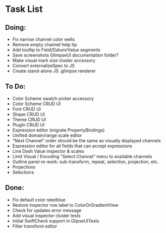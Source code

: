 # Task List

## Doing:

 - Fix narrow channel color wells
 - Remove empty channel help tip 
 - Add tooltip to Field/Datum/Value segments
 - Save screenshots GlimpseUI documentation folder?
 - Make visual mark size cluster accessory
 - Convert externalizeSpec to JS
 - Create stand-alone JS .glimpse renderer

## To Do:

 - Color Scheme swatch picker accessory
 - Color Scheme CRUD UI
 - Font CRUD UI
 - Shape CRUD UI
 - Theme CRUD UI
 - PlugIn CRUD UI
 - Expression editor (migrate PropertyBindings)
 - Unified domain/range scale editor
 - "Next Channel" order should be the same as visually displayed channels
 - Expression editor for all fields that can accept expressions
 - Line Dash Value inspector & scales
 - Limit Visual / Encoding "Select Channel" menu to available channels
 - Outline panel re-work: sub-transform, repeat, selection, projection, etc.
 - Projections
 - Selections

## Done:

 - Fix default color steelblue
 - Restore inspector row label to ColorOrGradientView
 - Check for updates error message
 - Add visual inspector cluster tests
 - Initial SwiftCheck support in GlipseUITests
 - Filter transform editor


